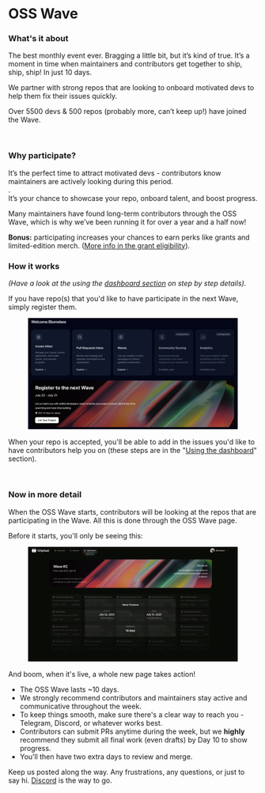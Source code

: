 # OSS Wave

### What's it about

The best monthly event ever. Bragging a little bit, but it’s kind of true. It’s a moment in time when maintainers and contributors get together to ship, ship, ship! In just 10 days.

We partner with strong repos that are looking to onboard motivated devs to help them fix their issues quickly.

Over 5500 devs & 500 repos (probably more, can’t keep up!) have joined the Wave.

<figure><img src="../.gitbook/assets/Capture d’écran 2025-07-16 à 18.57.07.png" alt=""><figcaption></figcaption></figure>

### Why participate?&#x20;

It’s the perfect time to attract motivated devs - contributors know maintainers are actively looking during this period.\
.\
It’s your chance to showcase your repo, onboard talent, and boost progress.

Many maintainers have found long-term contributors through the OSS Wave, which is why we’ve been running it for over a year and a half now!

**Bonus:** participating increases your chances to earn perks like grants and limited-edition merch. ([More info in the grant eligibility](grant-eligibility.md)).

### How it works

_(Have a look at the using the_ [_dashboard section_](using-the-dashboard.md) _on step by step details)._&#x20;

If you have repo(s) that you'd like to have participate in the next Wave, simply register them.

<figure><img src="../.gitbook/assets/Screenshot 2025-07-08 at 14.51.14.png" alt=""><figcaption></figcaption></figure>

When your repo is accepted, you'll be able to add in the issues you'd like to have contributors help you on (these steps are in the "[Using the dashboard](using-the-dashboard.md)" section).&#x20;

<figure><img src="../.gitbook/assets/Capture d’écran 2025-07-16 à 18.21.13.png" alt=""><figcaption></figcaption></figure>

### Now in more detail

When the OSS Wave starts, contributors will be looking at the repos that are participating in the Wave. All this is done through the OSS Wave page.&#x20;

Before it starts, you'll only be seeing this:&#x20;

<figure><img src="../.gitbook/assets/Screenshot 2025-07-08 at 14.59.30.png" alt=""><figcaption></figcaption></figure>

And boom, when it's live, a whole new page takes action!&#x20;

* The OSS Wave lasts \~10 days.
* We strongly recommend contributors and maintainers stay active and communicative throughout the week.
* To keep things smooth, make sure there's a clear way to reach you - Telegram, Discord, or whatever works best.
* Contributors can submit PRs anytime during the week, but we **highly** recommend they submit all final work (even drafts) by Day 10 to show progress.
* You’ll then have two extra days to review and merge.

Keep us posted along the way. Any frustrations, any questions, or just to say hi.  [Discord](https://discord.gg/sVDvdKqPqN) is the way to go.&#x20;
